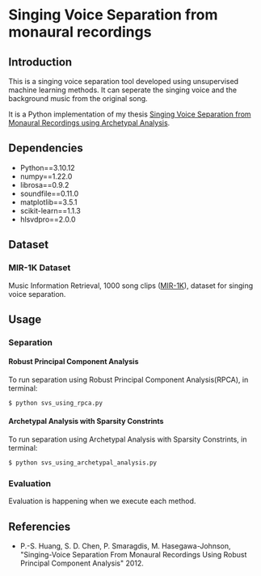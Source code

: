 # Singing Voice Separation from monaural recordings

## Introduction

This is a singing voice separation tool developed using unsupervised machine learning methods. It can seperate the singing voice and the background music from the original song.

It is a Python implementation of my thesis [Singing Voice Separation from Monaural Recordings
using Archetypal Analysis](https://pergamos.lib.uoa.gr/uoa/dl/object/3242634/file.pdf).

## Dependencies

* Python==3.10.12
* numpy==1.22.0
* librosa==0.9.2
* soundfile==0.11.0
* matplotlib==3.5.1
* scikit-learn==1.1.3
* hlsvdpro==2.0.0

## Dataset

### MIR-1K Dataset

Music Information Retrieval, 1000 song clips ([MIR-1K](https://sites.google.com/site/unvoicedsoundseparation/mir-1k)), dataset for singing voice separation.

## Usage

### Separation

#### Robust Principal Component Analysis

To run separation using Robust Principal Component Analysis(RPCA), in terminal:

```bash
$ python svs_using_rpca.py
```

#### Archetypal Analysis with Sparsity Constrints

To run separation using Archetypal Analysis with Sparsity Constrints, in terminal:

```bash
$ python svs_using_archetypal_analysis.py
```

### Evaluation

Evaluation is happening when we execute each method.

## Referencies

* P.-S. Huang, S. D. Chen, P. Smaragdis, M. Hasegawa-Johnson, "Singing-Voice Separation From
Monaural Recordings Using Robust Principal Component Analysis" 2012.
